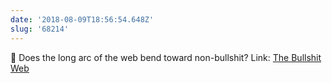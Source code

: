 ```yaml
---
date: '2018-08-09T18:56:54.648Z'
slug: '68214'
---
```


🤔 Does the long arc of the web bend toward non-bullshit? Link: [The Bullshit Web](https://pxlnv.com/blog/bullshit-web/)
